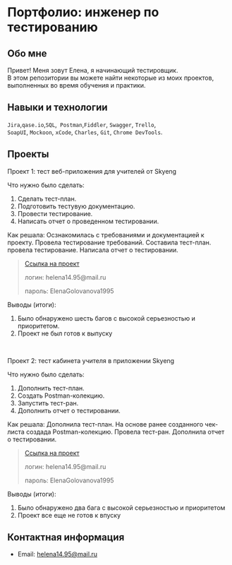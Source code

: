# Портфолио: инженер по тестированию

## Обо мне 

Привет! Меня зовут Елена, я начинающий тестировщик. <br>
В этом репозитории вы можете найти некоторые из моих проектов, выполненных во время обучения и практики.
<br>

## Навыки и технологии
``Jira``,``qase.io``,``SQL``,`` Postman``,``Fiddler``, ``Swagger``, ``Trello``, <br>
``SoapUI``, ``Mockoon``, ``xCode``, ``Charles``, ``Git``, ``Chrome DevTools``.

## Проекты

<p> Проект 1: тест веб-приложения для учителей от Skyeng</p>
<p>Что нужно было сделать:<p>
<ol>
  <li>Сделать тест-план.</li>
  <li>Подготовить тестувую документацию.</li>
  <li>Провести тестирование.</li>
  <li>Написать отчет о проведенном тестировании.</li>
</ol>

<p>Как решала: Осзнакомилась с требованиями и документацией к проекту. Провела тестирование требований. Составила тест-план. провела тестирование. Написала отчет о тестировании.<p>

> <a href="https://bug-report-q.atlassian.net/wiki/spaces/1/pages/98477/1+2">Ссылка на проект</a>
> <p> логин: helena14.95@mail.ru </p>
> <p> пароль: ElenaGolovanova1995 </p>
 
 <p>Выводы (итоги):<p>
<ol>
  <li>Было обнаружено шесть багов с высокой серьезностью и приоритетом.</li>
  <li>Проект не был готов к выпуску</li>
</ol>


<br> 

<p> Проект 2: тест кабинета учителя в приложении Skyeng</p>
<p>Что нужно было сделать:<p>
<ol>
  <li>Дополнить тест-план.</li>
  <li>Создать Postman-колекцию.</li>
  <li>Запустить тест-ран.</li>
  <li>Дополнить отчет о тестировании.</li>
</ol>

<p>Как решала: Дополнила тест-план. На основе ранее созданного чек-листа создада Postman-колекцию. Провела тест-ран. Дополнила отчет о тестировании.<p>

>  <a href="https://bug-report-q.atlassian.net/wiki/spaces/1/pages/98477/1+2">Ссылка на проект</a>
 > <p> логин: helena14.95@mail.ru </p>
> <p> пароль: ElenaGolovanova1995 </p>
 
 
 <p>Выводы (итоги):<p>
<ol>
  <li>Было обнаружено два бага с высокой серьезностью и приоритетом</li>
  <li>Проект все еще не готов к впуску</li>
</ol>



## Контактная информация
- Email: helena14.95@mail.ru
